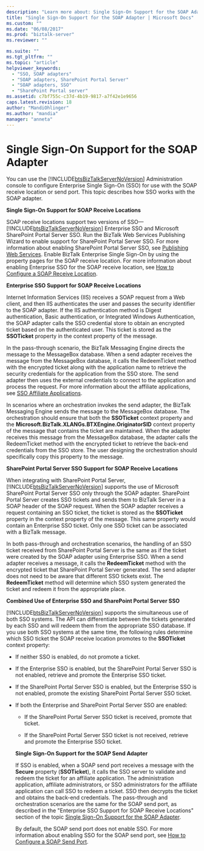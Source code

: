 ```yaml
---
description: "Learn more about: Single Sign-On Support for the SOAP Adapter"
title: "Single Sign-On Support for the SOAP Adapter | Microsoft Docs"
ms.custom: ""
ms.date: "06/08/2017"
ms.prod: "biztalk-server"
ms.reviewer: ""

ms.suite: ""
ms.tgt_pltfrm: ""
ms.topic: "article"
helpviewer_keywords: 
  - "SSO, SOAP adapters"
  - "SOAP adapters, SharePoint Portal Server"
  - "SOAP adapters, SSO"
  - "SharePoint Portal server"
ms.assetid: c7bf755c-c37d-4b19-9817-a7f42e1e9656
caps.latest.revision: 18
author: "MandiOhlinger"
ms.author: "mandia"
manager: "anneta"
---
```

# Single Sign-On Support for the SOAP Adapter
You can use the [!INCLUDE[btsBizTalkServerNoVersion](../includes/btsbiztalkservernoversion-md.md)] Administration console to configure Enterprise Single Sign-On (SSO) for use with the SOAP receive location or send port. This topic describes how SSO works with the SOAP adapter.  
  
 **Single Sign-On Support for SOAP Receive Locations**  
  
 SOAP receive locations support two versions of SSO—[!INCLUDE[btsBizTalkServerNoVersion](../includes/btsbiztalkservernoversion-md.md)] Enterprise SSO and Microsoft SharePoint Portal Server SSO. Run the BizTalk Web Services Publishing Wizard to enable support for SharePoint Portal Server SSO. For more information about enabling SharePoint Portal Server SSO, see [Publishing Web Services](../core/publishing-web-services.md). Enable BizTalk Enterprise Single Sign-On by using the property pages for the SOAP receive location. For more information about enabling Enterprise SSO for the SOAP receive location, see [How to Configure a SOAP Receive Location](../core/how-to-configure-a-soap-receive-location.md).  
  
 **Enterprise SSO Support for SOAP Receive Locations**  
  
 Internet Information Services (IIS) receives a SOAP request from a Web client, and then IIS authenticates the user and passes the security identifier to the SOAP adapter. If the IIS authentication method is Digest authentication, Basic authentication, or Integrated Windows Authentication, the SOAP adapter calls the SSO credential store to obtain an encrypted ticket based on the authenticated user. This ticket is stored as the **SSOTicket** property in the context property of the message.  
  
 In the pass-through scenario, the BizTalk Messaging Engine directs the message to the MessageBox database. When a send adapter receives the message from the MessageBox database, it calls the RedeemTicket method with the encrypted ticket along with the application name to retrieve the security credentials for the application from the SSO store. The send adapter then uses the external credentials to connect to the application and process the request. For more information about the affiliate applications, see [SSO Affiliate Applications](../core/sso-affiliate-applications.md).  
  
 In scenarios where an orchestration invokes the send adapter, the BizTalk Messaging Engine sends the message to the MessageBox database. The orchestration should ensure that both the **SSOTicket** context property and the **Microsoft.BizTalk.XLANGs.BTXEngine.OriginatorSID** context property of the message that contains the ticket are maintained. When the adapter receives this message from the MessageBox database, the adapter calls the RedeemTicket method with the encrypted ticket to retrieve the back-end credentials from the SSO store. The user designing the orchestration should specifically copy this property to the message.  
  
 **SharePoint Portal Server SSO Support for SOAP Receive Locations**  
  
 When integrating with SharePoint Portal Server, [!INCLUDE[btsBizTalkServerNoVersion](../includes/btsbiztalkservernoversion-md.md)] supports the use of Microsoft SharePoint Portal Server SSO only through the SOAP adapter. SharePoint Portal Server creates SSO tickets and sends them to BizTalk Server in a SOAP header of the SOAP request. When the SOAP adapter receives a request containing an SSO ticket, the ticket is stored as the **SSOTicket** property in the context property of the message. This same property would contain an Enterprise SSO ticket. Only one SSO ticket can be associated with a BizTalk message.  
  
 In both pass-through and orchestration scenarios, the handling of an SSO ticket received from SharePoint Portal Server is the same as if the ticket were created by the SOAP adapter using Enterprise SSO. When a send adapter receives a message, it calls the **RedeemTicket** method with the encrypted ticket that SharePoint Portal Server generated. The send adapter does not need to be aware that different SSO tickets exist. The **RedeemTicket** method will determine which SSO system generated the ticket and redeem it from the appropriate place.  
  
 **Combined Use of Enterprise SSO and SharePoint Portal Server SSO**  
  
 [!INCLUDE[btsBizTalkServerNoVersion](../includes/btsbiztalkservernoversion-md.md)] supports the simultaneous use of both SSO systems. The API can differentiate between the tickets generated by each SSO and will redeem them from the appropriate SSO database. If you use both SSO systems at the same time, the following rules determine which SSO ticket the SOAP receive location promotes to the **SSOTicket** context property:  
  
- If neither SSO is enabled, do not promote a ticket.  
  
- If the Enterprise SSO is enabled, but the SharePoint Portal Server SSO is not enabled, retrieve and promote the Enterprise SSO ticket.  
  
- If the SharePoint Portal Server SSO is enabled, but the Enterprise SSO is not enabled, promote the existing SharePoint Portal Server SSO ticket.  
  
- If both the Enterprise and SharePoint Portal Server SSO are enabled:  
  
  -   If the SharePoint Portal Server SSO ticket is received, promote that ticket.  
  
  -   If the SharePoint Portal Server SSO ticket is not received, retrieve and promote the Enterprise SSO ticket.  
  
  **Single Sign-On Support for the SOAP Send Adapter**  
  
  If SSO is enabled, when a SOAP send port receives a message with the **Secure** property (**SSOTicket**), it calls the SSO server to validate and redeem the ticket for an affiliate application. The administration application, affiliate administrators, or SSO administrators for the affiliate application can call SSO to redeem a ticket. SSO then decrypts the ticket and obtains the back-end credentials. The pass-through and orchestration scenarios are the same for the SOAP send port, as described in the "Enterprise SSO Support for SOAP Receive Locations" section of the topic [Single Sign-On Support for the SOAP Adapter](../core/single-sign-on-support-for-the-soap-adapter.md).  
  
  By default, the SOAP send port does not enable SSO. For more information about enabling SSO for the SOAP send port, see [How to Configure a SOAP Send Port](../core/how-to-configure-a-soap-send-port.md).

